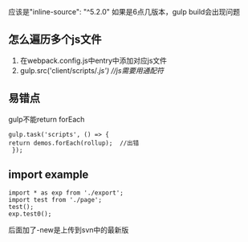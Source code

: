 应该是"inline-source": "^5.2.0"
如果是6点几版本，gulp build会出现问题

## 怎么遍历多个js文件
1. 在webpack.config.js中entry中添加对应js文件
2. gulp.src('client/scripts/*.js')   //js需要用通配符*

## 易错点
gulp不能return forEach
```
gulp.task('scripts', () => {
return demos.forEach(rollup);  //出错
 });
```

## import example
```
import * as exp from './export';
import test from './page';
test();
exp.test0();
```


后面加了-new是上传到svn中的最新版